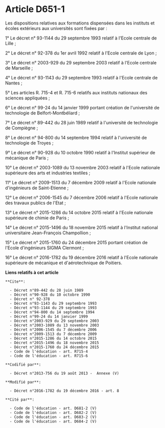 # Article D651-1

Les dispositions relatives aux formations dispensées dans les instituts et écoles extérieurs aux universités sont fixées
par : 

1° Le décret n° 93-1144 du 29 septembre 1993 relatif à l'Ecole centrale de Lille ; 

2° Le décret n° 92-378 du 1er avril 1992 relatif à l'Ecole centrale de Lyon ; 

3° Le décret n° 2003-929 du 29 septembre 2003 relatif à l'Ecole centrale de Marseille ; 

4° Le décret n° 93-1143 du 29 septembre 1993 relatif à l'Ecole centrale de Nantes ; 

5° Les articles R. 715-4 et R. 715-6 relatifs aux instituts nationaux des sciences appliquées ; 

6° Le décret n° 99-24 du 14 janvier 1999 portant création de l'université de technologie de Belfort-Montbéliard ; 

7° Le décret n° 89-442 du 28 juin 1989 relatif à l'université de technologie de Compiègne ; 

8° Le décret n° 94-800 du 14 septembre 1994 relatif à l'université de technologie de Troyes ; 

9° Le décret n° 90-928 du 10 octobre 1990 relatif à l'Institut supérieur de mécanique de Paris ; 

10° Le décret n° 2003-1089 du 13 novembre 2003 relatif à l'Ecole nationale supérieure des arts et industries textiles ; 

11° Le décret n° 2009-1513 du 7 décembre 2009 relatif à l'Ecole nationale d'ingénieurs de Saint-Etienne ; 

12° Le décret n° 2006-1545 du 7 décembre 2006 relatif à l'Ecole nationale des travaux publics de l'Etat ; 

13° Le décret n° 2015-1286 du 14 octobre 2015 relatif à l'Ecole nationale supérieure de chimie de Paris ; 

14° Le décret n° 2015-1496 du 18 novembre 2015 relatif à l'Institut national universitaire Jean-François Champollion ; 

15° Le décret n° 2015-1760 du 24 décembre 2015 portant création de l'Ecole d'ingénieurs SIGMA Clermont ;

16° Le décret n° 2016-1782 du 19 décembre 2016 relatif à l'Ecole nationale supérieure de mécanique et d'aérotechnique de
Poitiers.

**Liens relatifs à cet article**

	**Cite**:

	  - Décret n°89-442 du 28 juin 1989
	  - Décret n°90-928 du 10 octobre 1990
	  - Décret n° 92-378
	  - Décret n°93-1143 du 29 septembre 1993
	  - Décret n°93-1144 du 29 septembre 1993
	  - Décret n°94-800 du 14 septembre 1994
	  - Décret n°99-24 du 14 janvier 1999
	  - Décret n°2003-929 du 29 septembre 2003
	  - Décret n°2003-1089 du 13 novembre 2003
	  - Décret n°2006-1545 du 7 décembre 2006
	  - Décret n°2009-1513 du 7 décembre 2009
	  - Décret n°2015-1286 du 14 octobre 2015
	  - Décret n°2015-1496 du 18 novembre 2015
	  - Décret n°2015-1760 du 24 décembre 2015
	  - Code de l'éducation - art. R715-4
	  - Code de l'éducation - art. R715-6

	**Codifié par**:

	  - Décret n°2013-756 du 19 août 2013 -  Annexe (V)

	**Modifié par**:

	  - Décret n°2016-1782 du 19 décembre 2016 - art. 8

	**Cité par**:

	  - Code de l'éducation - art. D681-2 (V)
	  - Code de l'éducation - art. D682-2 (V)
	  - Code de l'éducation - art. D683-2 (V)
	  - Code de l'éducation - art. D684-2 (V)
